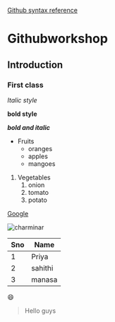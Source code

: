 [Github syntax reference](https://docs.github.com/en/github/writing-on-github/getting-started-with-writing-and-formatting-on-github/basic-writing-and-formatting-syntax)

# Githubworkshop
## Introduction
### First class
*Italic style*

**bold style**

***bold and italic***

* Fruits
  * oranges
  * apples
  * mangoes

1. Vegetables
    1. onion
    2. tomato
    3. potato

[Google](https://www.google.com/)

![charminar](https://cdn.theculturetrip.com/wp-content/uploads/2016/06/24498998325_f451c67aae_o.jpg)

Sno|Name
----|----
1|Priya
2|sahithi
3|manasa

:smile:

>Hello guys




